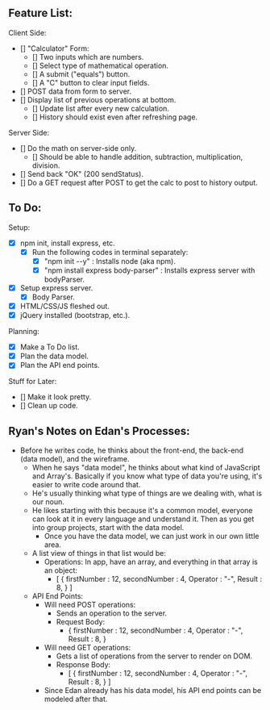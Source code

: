 ## Feature List: 

Client Side: 
- [] "Calculator" Form:
  - [] Two inputs which are numbers.
  - [] Select type of mathematical operation.
  - [] A submit ("equals") button.
  - [] A "C" button to clear input fields. 
- [] POST data from form to server.
- [] Display list of previous operations at bottom.
  - [] Update list after every new calculation.
  - [] History should exist even after refreshing page.

Server Side:
- [] Do the math on server-side only. 
  - [] Should be able to handle addition, subtraction, multiplication, division.
- [] Send back "OK" (200 sendStatus). 
- [] Do a GET request after POST to get the calc to post to history output. 



## To Do:

Setup:
- [x] npm init, install express, etc.
  - [x] Run the following codes in terminal separately:
    - [x] "npm init --y" : Installs node (aka npm).
    - [x] "npm install express body-parser" : Installs express server with bodyParser.  
- [x] Setup express server.
  - [x] Body Parser. 
- [x] HTML/CSS/JS fleshed out. 
- [x] jQuery installed (bootstrap, etc.). 

Planning:
- [x] Make a To Do list. 
- [x] Plan the data model. 
- [x] Plan the API end points. 

Stuff for Later:
- [] Make it look pretty.
- [] Clean up code. 


## Ryan's Notes on Edan's Processes:

- Before he writes code, he thinks about the front-end, the back-end (data model), and the wireframe.
  - When he says "data model", he thinks about what kind of JavaScript and Array's.  Basically if you know what type of data you're using, it's easier to write code around that.
  - He's usually thinking what type of things are we dealing with, what is our noun.
  - He likes starting with this because it's a common model, everyone can look at it in every language and understand it.  Then as you get into group projects, start with the data model.
    - Once you have the data model, we can just work in our own little area.  
  - A list view of things in that list would be:
    - Operations: In app, have an array, and everything in that array is an object:
      - [
          {
            firstNumber : 12,
            secondNumber : 4,
            Operator : "-",
            Result : 8,
          }
        ]
  - API End Points: 
    - Will need POST operations:
      - Sends an operation to the server.
      - Request Body: 
        -  {
              firstNumber : 12,
              secondNumber : 4,
              Operator : "-",
              Result : 8,
            }
    - Will need GET operations:
      - Gets a list of operations from the server to render on DOM. 
      - Response Body:
        - [
            {
              firstNumber : 12,
              secondNumber : 4,
              Operator : "-",
              Result : 8,
            }
          ]
    - Since Edan already has his data model, his API end points can be modeled after that.